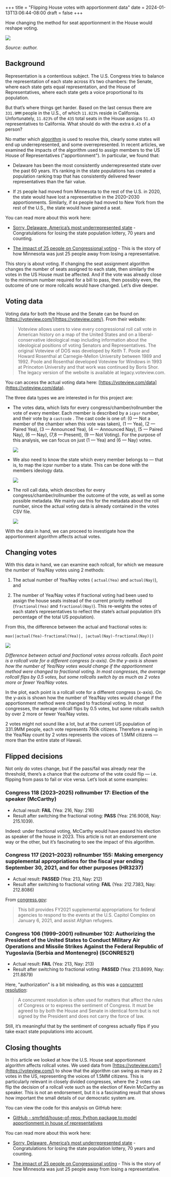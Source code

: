 +++
title = "Flipping House votes with apportionment data"
date = 2024-01-13T13:06:44-08:00
draft = false
+++

How changing the method for seat apportionment in the House would reshape voting.

![](https://storage.googleapis.com/oke-website/2023_houseofreps3/p1.webp)

*Source: author.*

## Background

Representation is a contentious subject. The U.S. Congress tries to balance the representation of each state across it’s two chambers: the Senate, where each state gets equal representation, and the House of Representatives, where each state gets a voice proportional to its population.

But that’s where things get harder. Based on the last census there are `331.9MM` people in the U.S., of which `11.823%` reside in California. Unfortunately, `11.823%` of the `435` total seats in the House assigns `51.43` representatives to California. What should do with the extra `0.43` of a person?

No matter which [algorithm](https://www.census.gov/topics/public-sector/congressional-apportionment/about/computing.html) is used to resolve this, clearly some states will end up underrepresented, and some overrepresented. In recent articles, we examined the impacts of the algorithm used to assign members to the US House of Representatives ("apportionment"). In particular, we found that:

* Delaware has been the most consistently underrepresented state over the past 60 years. It’s ranking in the state populations has created a population ranking trap that has consistently delivered fewer representatives than the fair value.

* If `25` people had moved from Minnesota to the rest of the U.S. in 2020, the state would have lost a representative in the 2020–2030 apportionments. Similarly, if `84` people had moved to New York from the rest of the U.S., the state would have gained a seat.

You can read more about this work here:

* [Sorry, Delaware, America’s most underrepresented state](https://www.oliver-ernst.com/house-of-reps/posts/a1-delaware-underrepresented/) - Congratulations for losing the state population lottery, 70 years and counting.

* [The impact of 25 people on Congressional voting](https://www.oliver-ernst.com/house-of-reps/posts/a2-impact-25-people/) - This is the story of how Minnesota was just 25 people away from losing a representative.

This story is about voting. If changing the seat assignment algorithm changes the number of seats assigned to each state, then similarly the votes in the US House must be affected. And if the vote was already close to the minimum number required for a bill to pass, then possibly even, the outcome of one or more rollcalls would have changed. Let’s dive deeper.

## Voting data

Voting data for both the House and the Senate can be found on [https://voteview.com/](https://voteview.com/). From their website:

> Voteview allows users to view every congressional roll call vote in American history on a map of the United States and on a liberal-conservative ideological map including information about the ideological positions of voting Senators and Representatives. The original Voteview of DOS was developed by Keith T. Poole and Howard Rosenthal at Carnegie-Mellon University between 1989 and 1992. Poole and Rosenthal developed Voteview for Windows in 1993 at Princeton University and that work was continued by Boris Shor. The legacy version of the website is available at legacy.voteview.com.

You can access the actual voting data here: [https://voteview.com/data](https://voteview.com/data).

The three data types we are interested in for this project are:

* The votes data, which lists for every congress/chamber/rollnumber the vote of every member. Each member is described by a `icpsr` number, and their vote by a `castcode` . The cast code is one of: (0 — Not a member of the chamber when this vote was taken), (1 — Yea), (2 — Paired Yea), (3 — Announced Yea), (4 — Announced Nay), (5 — Paired Nay), (6 — Nay), (7,8 — Present), (9 — Not Voting). For the purpose of this analysis, we can focus on just (1 — Yea) and (6 — Nay) votes.

    ![](https://storage.googleapis.com/oke-website/2023_houseofreps3/p2.webp)

* We also need to know the state which every member belongs to — that is, to map the icpsr number to a state. This can be done with the members ideology data.

    ![](https://storage.googleapis.com/oke-website/2023_houseofreps3/p3.webp)

* The roll call data, which describes for every congress/chamber/rollnumber the outcome of the vote, as well as some possible metadata. We mainly use this for the metadata about the roll number, since the actual voting data is already contained in the votes CSV file.

    ![](https://storage.googleapis.com/oke-website/2023_houseofreps3/p4.webp)

With the data in hand, we can proceed to investigate how the apportionment algorithm affects actual votes.

## Changing votes

With this data in hand, we can examine each rollcall, for which we measure the number of Yea/Nay votes using 2 methods:

1. The actual number of Yea/Nay votes ( `actual(Yea)` and `actual(Nay)`), and

2. The number of Yea/Nay votes if fractional voting had been used to assign the house seats instead of the current priority method (`fractional(Yea)` and `fractional(Nay)`). This re-weights the votes of each state’s representatives to reflect the state’s actual population (it’s percentage of the total US population).

From this, the difference between the actual and fractional votes is:
```
max(|actual(Yea)-fractional(Yea)|, |actual(Nay)-fractional(Nay)|)
```

![](https://storage.googleapis.com/oke-website/2023_houseofreps3/p5.webp)

*Difference between actual and fractional votes across rollcalls. Each point is a rollcall vote for a different congress (x-axis). On the y-axis is shown how the number of Yea/Nay votes would change if the apportionment method were changed to fractional voting. In most congresses, the average rollcall flips by 0.5 votes, but some rollcalls switch by as much as 2 votes more or fewer Yea/Nay votes.*

In the plot, each point is a rollcall vote for a different congress (x-axis). On the y-axis is shown how the number of Yea/Nay votes would change if the apportionment method were changed to fractional voting. In most congresses, the average rollcall flips by 0.5 votes, but some rollcalls switch by over 2 more or fewer Yea/Nay votes.

2 votes might not sound like a lot, but at the current US population of 331.9MM people, each vote represents 760k citizens. Therefore a swing in the Yea/Nay count by 2 votes represents the voices of 1.5MM citizens — more than the entire state of Hawaii.

## Flipped decisions

Not only do votes change, but if the pass/fail was already near the threshold, there’s a chance that the *outcome* of the vote could flip — i.e. flipping from pass to fail or vice versa. Let’s look at some examples:

### Congress 118 (2023–2025) rollnumber 17: Election of the speaker (McCarthy)

* Actual result: **FAIL** (Yea: 216, Nay: 216)
* Result after switching the fractional voting: **PASS** (Yea: 216.9008, Nay: 215.1039).

Indeed: under fractional voting, McCarthy would have passed his election as speaker of the house in 2023. This article is not an endorsement one way or the other, but it’s fascinating to see the impact of this algorithm.

### Congress 117 (2021–2023) rollnumber 155: Making emergency supplemental appropriations for the fiscal year ending September 30, 2021, and for other purposes (HR3237)

* Actual result: **PASSED** (Yea: 213, Nay: 212)
* Result after switching to fractional voting: **FAIL** (Yea: 212.7383, Nay: 212.8086)

From [congress.gov](https://www.congress.gov/bill/117th-congress/house-bill/3237):

> This bill provides FY2021 supplemental appropriations for federal agencies to respond to the events at the U.S. Capitol Complex on January 6, 2021, and assist Afghan refugees.

### Congress 106 (1999–2001) rollnumber 102: Authorizing the President of the United States to Conduct Military Air Operations and Missile Strikes Against the Federal Republic of Yugoslavia (Serbia and Montenegro) (SCONRES21)

* Actual result: **FAIL** (Yea: 213, Nay: 213)
* Result after switching to fractional voting: **PASSED** (Yea: 213.8699, Nay: 211.8879)

Here, "authorization" is a bit misleading, as this was a [concurrent resolution](https://www.govtrack.us/congress/bills/106/sconres21):

> A concurrent resolution is often used for matters that affect the rules of Congress or to express the sentiment of Congress. It must be agreed to by both the House and Senate in identical form but is not signed by the President and does not carry the force of law.

Still, it’s meaningful that by the sentiment of congress actually flips if you take exact state populations into account.

## Closing thoughts

In this article we looked at how the U.S. House seat apportionment algorithm affects rollcall votes. We used data from [https://voteview.com/](https://voteview.com/) to show that the algorithm can swing as many as 2 votes in the US, representing the voices of 1.5MM citizens. This is particularly relevant in closely divided congresses, where the 2 votes can flip the decision of a rollcall vote such as the election of Kevin McCarthy as speaker. This is not an endorsement, but it is a fascinating result that shows how important the small details of our democratic system are.

You can view the code for this analysis on GitHub here:

* [GitHub - smrfeld/house-of-reps: Python package to model apportionment in house of representatives](https://github.com/smrfeld/house-of-reps)

You can read more about this work here:

* [Sorry, Delaware, America’s most underrepresented state](https://www.oliver-ernst.com/house-of-reps/posts/a1-delaware-underrepresented/) - Congratulations for losing the state population lottery, 70 years and counting.

* [The impact of 25 people on Congressional voting](https://www.oliver-ernst.com/house-of-reps/posts/a2-impact-25-people/) - This is the story of how Minnesota was just 25 people away from losing a representative.
